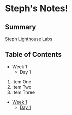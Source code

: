 # Steph's Notes!

## Summary

[Steph](https://github.com/RockstarSteph)
[Lighthouse Labs](https://lighthouselabs.ca/)


## Table of Contents

* Week 1
  * Day 1

1. Item One
2. Item Two
3. Item Three

* [Week 1](/Week_1)
  * [Day 1](/Week_1/Day_1)